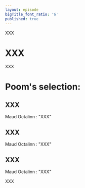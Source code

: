 ```yaml
---
layout: episode
bigTitle_font_ratio: '6'
published: true
---
```

<p id="introduction">
XXX</p>

# XXX

XXX

# Poom's selection:

## XXX
Maud Octalinn : "XXX"

## XXX

Maud Octalinn : "XXX"

## XXX

Maud Octalinn : "XXX"

<p id="outroduction">
XXX</p>
